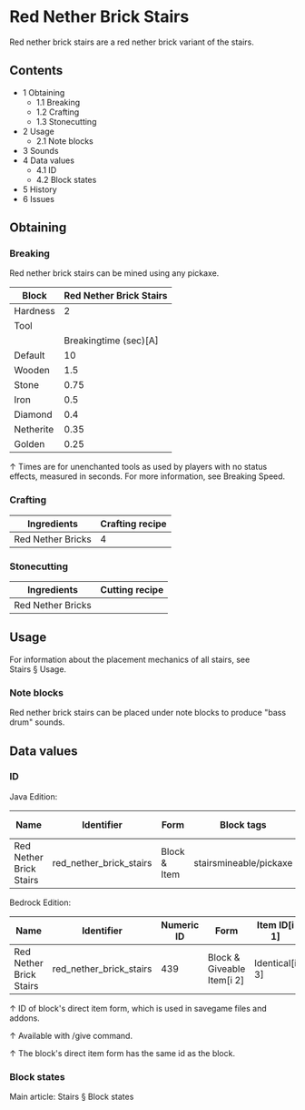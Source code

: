# Red Nether Brick Stairs
Red nether brick stairs are a red nether brick variant of the stairs.

## Contents
- 1 Obtaining
	- 1.1 Breaking
	- 1.2 Crafting
	- 1.3 Stonecutting
- 2 Usage
	- 2.1 Note blocks
- 3 Sounds
- 4 Data values
	- 4.1 ID
	- 4.2 Block states
- 5 History
- 6 Issues

## Obtaining
### Breaking
Red nether brick stairs can be mined using any pickaxe.

| Block     | Red Nether Brick Stairs |
|-----------|-------------------------|
| Hardness  | 2                       |
| Tool      |                         |
|           | Breakingtime (sec)[A]   |
| Default   | 10                      |
| Wooden    | 1.5                     |
| Stone     | 0.75                    |
| Iron      | 0.5                     |
| Diamond   | 0.4                     |
| Netherite | 0.35                    |
| Golden    | 0.25                    |


↑ Times are for unenchanted tools as used by players with no status effects, measured in seconds. For more information, see Breaking Speed.


### Crafting
| Ingredients       | Crafting recipe |
|-------------------|-----------------|
| Red Nether Bricks | 4               |

### Stonecutting
| Ingredients       | Cutting recipe |
|-------------------|----------------|
| Red Nether Bricks |                |

## Usage
For information about the placement mechanics of all stairs, see Stairs § Usage.

### Note blocks
Red nether brick stairs can be placed under note blocks to produce "bass drum" sounds.

## Data values
### ID
Java Edition:

| Name                    | Identifier              | Form         | Block tags             | Item tags | Translation key                         |
|-------------------------|-------------------------|--------------|------------------------|-----------|-----------------------------------------|
| Red Nether Brick Stairs | red_nether_brick_stairs | Block & Item | stairsmineable/pickaxe | stairs    | block.minecraft.red_nether_brick_stairs |

Bedrock Edition:

| Name                    | Identifier              | Numeric ID | Form                       | Item ID[i 1]   | Translation key                   |
|-------------------------|-------------------------|------------|----------------------------|----------------|-----------------------------------|
| Red Nether Brick Stairs | red_nether_brick_stairs | 439        | Block & Giveable Item[i 2] | Identical[i 3] | tile.red_nether_brick_stairs.name |


↑ ID of block's direct item form, which is used in savegame files and addons.

↑ Available with /give command.

↑ The block's direct item form has the same id as the block.


### Block states
Main article: Stairs § Block states

